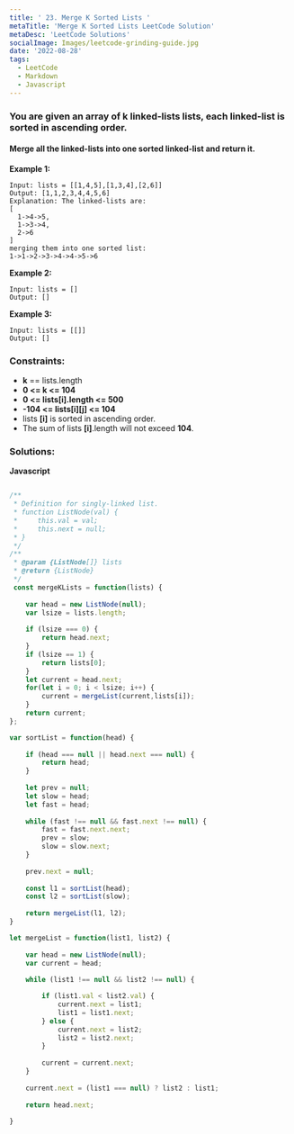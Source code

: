 ```yaml
---
title: ' 23. Merge K Sorted Lists '
metaTitle: 'Merge K Sorted Lists LeetCode Solution'
metaDesc: 'LeetCode Solutions'
socialImage: Images/leetcode-grinding-guide.jpg
date: '2022-08-28'
tags:
  - LeetCode
  - Markdown
  - Javascript
---
```


### You are given an array of k linked-lists lists, each linked-list is sorted in ascending order.

#### Merge all the linked-lists into one sorted linked-list and return it.


__Example 1:__
```
Input: lists = [[1,4,5],[1,3,4],[2,6]]
Output: [1,1,2,3,4,4,5,6]
Explanation: The linked-lists are:
[
  1->4->5,
  1->3->4,
  2->6
]
merging them into one sorted list:
1->1->2->3->4->4->5->6
```

__Example 2:__
```
Input: lists = []
Output: []
```

__Example 3:__
```
Input: lists = [[]]
Output: []
``` 

### __Constraints:__

* __k__ == lists.length
* __0 <= k <= 104__
* __0 <= lists[i].length <= 500__
* __-104 <= lists[i][j] <= 104__
* lists __[i]__ is sorted in ascending order.
* The sum of lists __[i]__.length will not exceed __104__.

### __Solutions:__

__Javascript__

```js

/**
 * Definition for singly-linked list.
 * function ListNode(val) {
 *     this.val = val;
 *     this.next = null;
 * }
 */
/**
 * @param {ListNode[]} lists
 * @return {ListNode}
 */
 const mergeKLists = function(lists) {
    
    var head = new ListNode(null);
    var lsize = lists.length;
    
    if (lsize === 0) {
        return head.next;
    }
    if (lsize == 1) {
        return lists[0];
    }
    let current = head.next;
    for(let i = 0; i < lsize; i++) {
        current = mergeList(current,lists[i]);
    }
    return current;
};

var sortList = function(head) {
    
    if (head === null || head.next === null) {
        return head;
    }
    
    let prev = null;
    let slow = head;
    let fast = head;
    
    while (fast !== null && fast.next !== null) {
        fast = fast.next.next;
        prev = slow;
        slow = slow.next;
    }
    
    prev.next = null;
    
    const l1 = sortList(head);
    const l2 = sortList(slow);
    
    return mergeList(l1, l2);
}

let mergeList = function(list1, list2) {
    
    var head = new ListNode(null);
    var current = head;
    
    while (list1 !== null && list2 !== null) {

        if (list1.val < list2.val) {
            current.next = list1;
            list1 = list1.next;
        } else {
            current.next = list2;
            list2 = list2.next;
        }
        
        current = current.next;
    }
    
    current.next = (list1 === null) ? list2 : list1;
    
    return head.next;
    
}

```